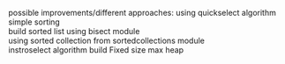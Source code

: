 possible improvements/different approaches:
using quickselect algorithm  
simple sorting  
build sorted list using bisect module  
using sorted collection from sortedcollections module  
instroselect algorithm
build Fixed size max heap

